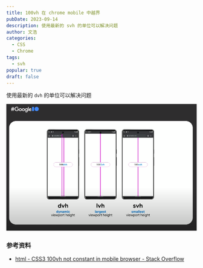 ```yaml
---
title: 100vh 在 chrome mobile 中越界
pubDate: 2023-09-14
description: 使用最新的 svh 的单位可以解决问题
author: 文浩
categories:
  - CSS
  - Chrome
tags:
  - svh
popular: true
draft: false
---
```


使用最新的 `dvh` 的单位可以解决问题

![](./assets/Pasted%20image%2020230915030107.png)

### 参考资料

- [html - CSS3 100vh not constant in mobile browser - Stack Overflow](https://stackoverflow.com/questions/37112218/css3-100vh-not-constant-in-mobile-browser)
